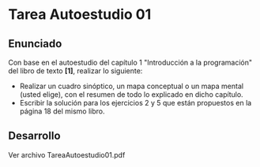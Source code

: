 # Tarea Autoestudio 01

## Enunciado

Con base en el autoestudio del capítulo 1 "Introducción a la programación" del libro de texto  **[1]**, realizar lo siguiente:

* Realizar un cuadro sinóptico, un mapa conceptual o un mapa mental (usted elige), con el resumen de todo lo explicado en dicho capítulo.
* Escribir la solución para los ejercicios 2 y 5 que están propuestos en la página 18 del mismo libro.

## Desarrollo

Ver archivo TareaAutoestudio01.pdf
